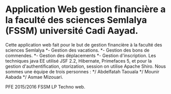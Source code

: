 Application Web gestion financière a la faculté des sciences Semlalya (FSSM) université Cadi Aayad.
==================================================================================================
Cette application web fait pour le but de gestion financière à la faculté des sciences Semlalya
*- Gestion des vacations.
*- Gestion des bons de commendes.
*- Gestion des déplacements 
*- Gestion d'inscription.
Les techniques java EE utilisé JSF 2.2, Hibernate, Primefaces 5, et pour la gestion d'authentification, otorization, session on utilise Apache Shiro.
Nous sommes une équipe de trois personnes :
*/ Abdelfatah Taouala
*/ Mounir Aabada
*/ Asmae Mizouari.

PFE 2015/2016 FSSM LP Techno web.
